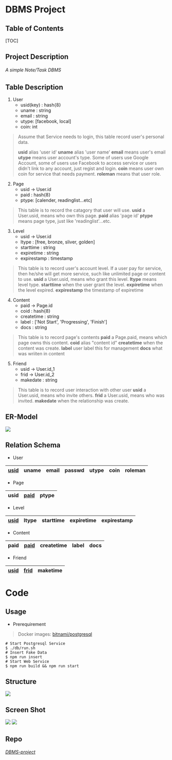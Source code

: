 DBMS Project
===

## Table of Contents

[TOC]

## Project Description

###### A simple Note/Task DBMS


Table Description
---
1. User
    * usid(key) : hash{8}
    * uname : string
    * email : string
    * utype: \[facebook, local\] 
    * coin: int
> Assume that Service needs to login, this table record user's personal data.
> 
> **usid** alias 'user id'
> **uname** alias 'user name'
> **email** means user's email
> **utype** means user account's type. Some of users use Google Account, some of users use Facebook to access service or users didn't link to any account, just regist and login.
> **coin** means user own coin for service that needs payment.
> **roleman** means that user role.

2. Page 
    * usid -> User.id
    * paid : hash{8}
    * ptype: \[calender, readinglist...etc\]
> This table is to record the catagory that user will use.
> **usid** a User.usid, means who own this page.
> **paid** alias 'page id'
> **ptype** means page type, just like 'readinglist'...etc.

3. Level
    * usid -> User.id
    * ltype : \[free, bronze, sliver, golden\]
    * starttime : string
    * expiretime : string
    * expirestamp : timestamp
> This table is to record user's account level. If a user pay for service, then he/she will get more service, such like unlimited page or content to use.
> **usid** a User.usid, means who grant this level.
> **ltype** means level type.
> **starttime** when the user grant the level.
> **expiretime** when the level expired.
> **expirestamp** the timestamp of expiretime

4. Content
    * paid -> Page.id
    * coid : hash{8}
    * createtime : string
    * label : \['Not Start', 'Progressing', 'Finish'\]
    * docs : string
> This table is to record page's contents
> **paid** a Page.paid, means which page owns this content.
> **coid** alias "content id"
> **createtime** when the content was create.
> **label** user label this for management
> **docs** what was wriiten in content

5. Friend
    * usid -> User.id_1
    * frid -> User.id_2
    * makedate : string
> This table is to record user interaction with other user
> **usid** a User.usid, means who invite others.
> **frid** a User.usid, means who was invited.
> **makedate** when the relationship was create.

ER-Model
---
![](https://i.imgur.com/uiHa353.png)


Relation Schema
---
* User

| <u>usid</u> | uname    | email    | passwd   | utype    | coin     | roleman  |
| --------    | -------- | -------- | -------- | -------- | -------- | -------- |

* Page

| usid | <u>paid</u> | ptype    |
| -----| --------    | -------- |

* Level

| <u>usid</u> | ltype    | starttime | expiretime | expirestamp |
| --------    | -------- | --------  | --------   | --------    |

* Content

| paid     | <u>paid</u> | createtime | label    | docs     |
| -------- | --------    | --------   | -------- | -------- |

* Friend

| <u>usid</u> | <u>frid</u> | maketime |
| -----       | --------    | -------- |

Code
===

## Usage
* Prerequirement
> Docker
> images: [bitnami/postgresql](https://github.com/bitnami/bitnami-docker-postgresql)

```bash=
# Start Postgresql Service
$ ./db/run.sh
# Insert Fake Data
$ npm run insert
# Start Web Service
$ npm run build && npm run start
```
## Structure
![](https://i.imgur.com/AEVSnxL.png)

## Screen Shot
![](https://i.imgur.com/cJOo14S.png)
![](https://i.imgur.com/uPZTTEa.png)

## Repo
###### [DBMS-project](https://github.com/wiasliaw77210/DBMS-project)